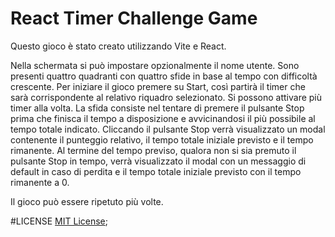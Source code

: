 # React Timer Challenge Game

Questo gioco è stato creato utilizzando Vite e React.

Nella schermata si può impostare opzionalmente il nome utente. 
Sono presenti quattro quadranti con quattro sfide in base al tempo con difficoltà crescente.
Per iniziare il gioco premere su Start, così partirà il timer che sarà corrispondente al relativo riquadro selezionato. Si possono attivare più timer alla volta.
La sfida consiste nel tentare di premere il pulsante Stop prima che finisca il tempo a disposizione e avvicinandosi il più possibile al tempo totale indicato.
Cliccando il pulsante Stop verrà visualizzato un modal contenente il punteggio relativo, il tempo totale iniziale previsto e il tempo rimanente.
Al termine del tempo previso, qualora non si sia premuto il pulsante Stop in tempo, verrà visualizzato il modal con un messaggio di default in caso di perdita e il tempo totale iniziale previsto con il tempo rimanente a 0.

Il gioco può essere ripetuto più volte.

#LICENSE
[MIT License]('./MIT-LICENSE');